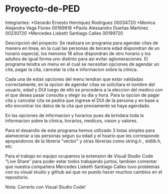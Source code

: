 # Proyecto-de-PED

Integrantes:
*Gerardo Ernesto Henriquez Rodriguez 00034720
*Monica Alejandra Vega Flores        00169618
*Paolo Alessandro Dueñas Martinez    00230720
*Mercedes Lisbeth Santiago Calles    00199720

Descripcion del proyecto:
Se realizara un programa para agendar citas de manera en linea, en la cual las personas de tercera edad dispondran de un horario
especial, los menores 18 años dispondran de otro horario y los adultos de igual forma uno distinto para asi evitar aglomeraciones. 
El programa tendra un menu en el cual se necesitan opciones de agendar un cita, pagar la cita, cancelar la cita e informacion
sobre la clinica.

Cada una de estas opciones del menu tendran que estar validadas correctamente, en la opcion de agendar citas se solicitara el nombre
del usuario, edad y DUI luego de ello se procedera a la eleccion del medico con el que desea pasar consulta y elegir su dia y hora.
Para la opcion de pagar cita y cancelar cita se pedira que ingrese el DUI de la persona y en base a ello encontrar los datos de la 
cita que previamente se haya agendado.

En las opciones de informacion y horarios pues de brindara toda la informacion sobre la clinica, horarios, medicos, vision y valores.

Para el desarollo de este programa hemos utilizado 3 listas simples para alamecenar a las personas segun su edad y el hoario que les 
corresponde apoyandonos de la libreria "vector" y otras librerias como string.h , stdlib.h, etc.

Para el trabajo en equipo ocupamos la extension de Visual Studio Code "Live Share" para poder estar todos trabajando juntos, tambien 
comentar que nuestra compañera Mercedes Lisbeth Santiago Calles tuvo problemas con su visual studio y github asi que no puedo hacer 
muchos cambios en el repositorio.

Nota: Correrlo con Visual Studio Code!

